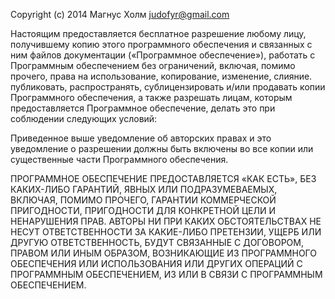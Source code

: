 Copyright (c) 2014 Магнус Холм judofyr@gmail.com

Настоящим предоставляется бесплатное разрешение любому лицу, получившему копию этого программного обеспечения и связанных с ним файлов документации («Программное обеспечение»), работать с Программным обеспечением без ограничений, включая, помимо прочего, права на использование, копирование, изменение, слияние. публиковать, распространять, сублицензировать и/или продавать копии Программного обеспечения, а также разрешать лицам, которым предоставляется Программное обеспечение, делать это при соблюдении следующих условий:

Приведенное выше уведомление об авторских правах и это уведомление о разрешении должны быть включены во все копии или существенные части Программного обеспечения.

ПРОГРАММНОЕ ОБЕСПЕЧЕНИЕ ПРЕДОСТАВЛЯЕТСЯ «КАК ЕСТЬ», БЕЗ КАКИХ-ЛИБО ГАРАНТИЙ, ЯВНЫХ ИЛИ ПОДРАЗУМЕВАЕМЫХ, ВКЛЮЧАЯ, ПОМИМО ПРОЧЕГО, ГАРАНТИИ КОММЕРЧЕСКОЙ ПРИГОДНОСТИ, ПРИГОДНОСТИ ДЛЯ КОНКРЕТНОЙ ЦЕЛИ И НЕНАРУШЕНИЯ ПРАВ. АВТОРЫ НИ ПРИ КАКИХ ОБСТОЯТЕЛЬСТВАХ НЕ НЕСУТ ОТВЕТСТВЕННОСТИ ЗА КАКИЕ-ЛИБО ПРЕТЕНЗИИ, УЩЕРБ ИЛИ ДРУГУЮ ОТВЕТСТВЕННОСТЬ, БУДУТ СВЯЗАННЫЕ С ДОГОВОРОМ, ПРАВОМ ИЛИ ИНЫМ ОБРАЗОМ, ВОЗНИКАЮЩИЕ ИЗ ПРОГРАММНОГО ОБЕСПЕЧЕНИЯ ИЛИ ИСПОЛЬЗОВАНИЯ ИЛИ ДРУГИХ ОПЕРАЦИЙ С ПРОГРАММНЫМ ОБЕСПЕЧЕНИЕМ, ИЗ ИЛИ В СВЯЗИ С ПРОГРАММНЫМ ОБЕСПЕЧЕНИЕМ.
